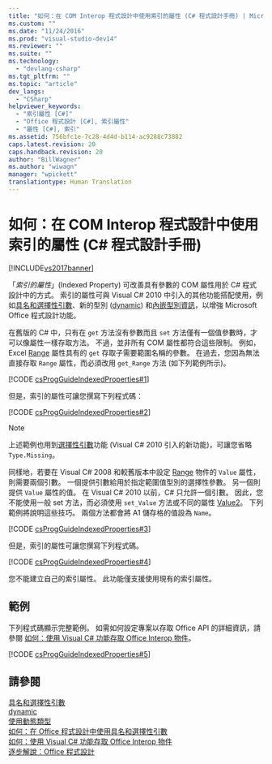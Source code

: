 ```yaml
---
title: "如何：在 COM Interop 程式設計中使用索引的屬性 (C# 程式設計手冊) | Microsoft Docs"
ms.custom: ""
ms.date: "11/24/2016"
ms.prod: "visual-studio-dev14"
ms.reviewer: ""
ms.suite: ""
ms.technology: 
  - "devlang-csharp"
ms.tgt_pltfrm: ""
ms.topic: "article"
dev_langs: 
  - "CSharp"
helpviewer_keywords: 
  - "索引屬性 [C#]"
  - "Office 程式設計 [C#], 索引屬性"
  - "屬性 [C#], 索引"
ms.assetid: 756bfc1e-7c28-4d4d-b114-ac9288c73882
caps.latest.revision: 20
caps.handback.revision: 20
author: "BillWagner"
ms.author: "wiwagn"
manager: "wpickett"
translationtype: Human Translation
---
```

# 如何：在 COM Interop 程式設計中使用索引的屬性 (C# 程式設計手冊)
[!INCLUDE[vs2017banner](../../../csharp/includes/vs2017banner.md)]

「*索引的屬性*」\(Indexed Property\) 可改善具有參數的 COM 屬性用於 C\# 程式設計中的方式。  索引的屬性可與 Visual C\# 2010 中引入的其他功能搭配使用，例如[具名和選擇性引數](../../../csharp/programming-guide/classes-and-structs/named-and-optional-arguments.md)、新的型別 \([dynamic](../../../csharp/language-reference/keywords/dynamic.md)\) 和[內嵌型別資訊](../Topic/Walkthrough:%20Embedding%20Types%20from%20Managed%20Assemblies%20\(C%23%20and%20Visual%20Basic\).md)，以增強 Microsoft Office 程式設計功能。  
  
 在舊版的 C\# 中，只有在 `get` 方法沒有參數而且 `set` 方法僅有一個值參數時，才可以像屬性一樣存取方法。  不過，並非所有 COM 屬性都符合這些限制。  例如，Excel [Range](http://go.microsoft.com/fwlink/?LinkId=166053) 屬性具有的 `get` 存取子需要範圍名稱的參數。  在過去，您因為無法直接存取 `Range` 屬性，而必須改用 `get_Range` 方法 \(如下列範例所示\)。  
  
 [!CODE [csProgGuideIndexedProperties#1](../CodeSnippet/VS_Snippets_VBCSharp/csprogguideindexedproperties#1)]  
  
 但是，索引的屬性可讓您撰寫下列程式碼：  
  
 [!CODE [csProgGuideIndexedProperties#2](../CodeSnippet/VS_Snippets_VBCSharp/csprogguideindexedproperties#2)]  
  
> [!NOTE]
>  上述範例也用到[選擇性引數](../../../csharp/programming-guide/classes-and-structs/named-and-optional-arguments.md)功能 \(Visual C\# 2010 引入的新功能\)，可讓您省略 `Type.Missing`。  
  
 同樣地，若要在 Visual C\# 2008 和較舊版本中設定 [Range](http://go.microsoft.com/fwlink/?LinkId=179211) 物件的 `Value` 屬性，則需要兩個引數。  一個提供引數給用於指定範圍值型別的選擇性參數。  另一個則提供 `Value` 屬性的值。  在 Visual C\# 2010 以前，C\# 只允許一個引數。  因此，您不能使用一般 set 方法，而必須使用 `set_Value` 方法或不同的屬性 [Value2](http://go.microsoft.com/fwlink/?LinkId=166050)。  下列範例將說明這些技巧。  兩個方法都會將 A1 儲存格的值設為 `Name`。  
  
 [!CODE [csProgGuideIndexedProperties#3](../CodeSnippet/VS_Snippets_VBCSharp/csprogguideindexedproperties#3)]  
  
 但是，索引的屬性可讓您撰寫下列程式碼。  
  
 [!CODE [csProgGuideIndexedProperties#4](../CodeSnippet/VS_Snippets_VBCSharp/csprogguideindexedproperties#4)]  
  
 您不能建立自己的索引屬性。  此功能僅支援使用現有的索引屬性。  
  
## 範例  
 下列程式碼顯示完整範例。  如需如何設定專案以存取 Office API 的詳細資訊，請參閱 [如何：使用 Visual C\#  功能存取 Office Interop 物件](../../../csharp/programming-guide/interop/how-to-access-office-onterop-objects.md)。  
  
 [!CODE [csProgGuideIndexedProperties#5](../CodeSnippet/VS_Snippets_VBCSharp/csprogguideindexedproperties#5)]  
  
## 請參閱  
 [具名和選擇性引數](../../../csharp/programming-guide/classes-and-structs/named-and-optional-arguments.md)   
 [dynamic](../../../csharp/language-reference/keywords/dynamic.md)   
 [使用動態類型](../../../csharp/programming-guide/types/using-type-dynamic.md)   
 [如何：在 Office 程式設計中使用具名和選擇性引數](../../../csharp/programming-guide/classes-and-structs/how-to-use-named-and-optional-arguments-in-office-programming.md)   
 [如何：使用 Visual C\#  功能存取 Office Interop 物件](../../../csharp/programming-guide/interop/how-to-access-office-onterop-objects.md)   
 [逐步解說：Office 程式設計](../../../csharp/programming-guide/interop/walkthrough-office-programming.md)